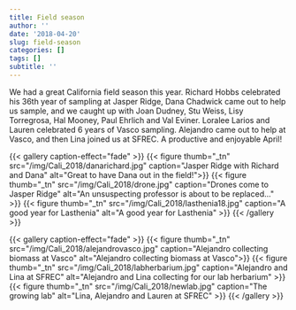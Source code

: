 ```yaml
---
title: Field season
author: ''
date: '2018-04-20'
slug: field-season
categories: []
tags: []
subtitle: ''
---
```


We had a great California field season this year. Richard Hobbs celebrated his 36th year of sampling at Jasper Ridge, Dana Chadwick came out to help us sample, and we caught up with Joan Dudney, Stu Weiss, Lisy Torregrosa, Hal Mooney, Paul Ehrlich and Val Eviner. Loralee Larios and Lauren celebrated 6 years of Vasco sampling. Alejandro came out to help at Vasco, and then Lina joined us at SFREC. A productive and enjoyable April!

{{< gallery caption-effect="fade" >}}
  {{< figure thumb="_tn" src="/img/Cali_2018/danarichard.jpg" caption="Jasper Ridge with Richard and Dana" alt="Great to have Dana out in the field!">}}
  {{< figure thumb="_tn" src="/img/Cali_2018/drone.jpg" caption="Drones come to Jasper Ridge" alt="An unsuspecting professor is about to be replaced..." >}}
  {{< figure thumb="_tn" src="/img/Cali_2018/lasthenia18.jpg" caption="A good year for Lasthenia" alt="A good year for Lasthenia" >}}
{{< /gallery >}}


{{< gallery caption-effect="fade" >}}
  {{< figure thumb="_tn" src="/img/Cali_2018/alejandrovasco.jpg" caption="Alejandro collecting biomass at Vasco" alt="Alejandro collecting biomass at Vasco">}}
  {{< figure thumb="_tn" src="/img/Cali_2018/labherbarium.jpg" caption="Alejandro and Lina at SFREC" alt="Alejandro and Lina collecting for our lab herbarium" >}}
  {{< figure thumb="_tn" src="/img/Cali_2018/newlab.jpg" caption="The growing lab" alt="Lina, Alejandro and Lauren at SFREC" >}}
{{< /gallery >}}

<!--more-->

